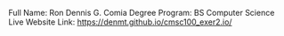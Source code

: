 Full Name: Ron Dennis G. Comia
Degree Program: BS Computer Science
Live Website Link: https://denmt.github.io/cmsc100_exer2.io/
